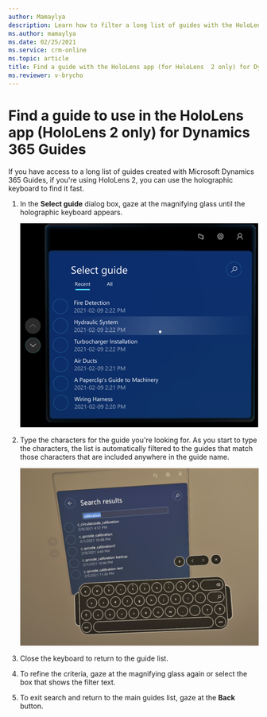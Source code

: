 ```yaml
---
author: Mamaylya
description: Learn how to filter a long list of guides with the HoloLens app (HoloLens 2 only) in Microsoft Dynamics 365 Guides to find the guide you're looking for.
ms.author: mamaylya
ms.date: 02/25/2021
ms.service: crm-online
ms.topic: article
title: Find a guide with the HoloLens app (for HoloLens  2 only) for Dynamics 365 Guides
ms.reviewer: v-brycho
---
```


# Find a guide to use in the HoloLens app (HoloLens 2 only) for Dynamics 365 Guides

If you have access to a long list of guides created with Microsoft Dynamics 365 Guides, if you're using HoloLens 2, you can use the holographic keyboard to find it fast.

1.	In the **Select guide** dialog box, gaze at the magnifying glass until the holographic keyboard appears.   

    ![Screen shot of Search dialog box and holographic keyboard](media/select-guide-search.PNG "Screen shot of Search dialog box and holographic keyboard")

2.	Type the characters for the guide you're looking for. As you start to type the characters, the list is automatically filtered to the guides that match those characters 
that are included anywhere in the guide name.

    ![Screen shot of Search dialog box and holographic keyboard](media/search-holographic-keyboard.PNG "Screen shot of Search dialog box and holographic keyboard")

3.	Close the keyboard to return to the guide list.

4.	To refine the criteria, gaze at the magnifying glass again or select the box that shows the filter text.

5.	To exit search and return to the main guides list, gaze at the **Back** button.


